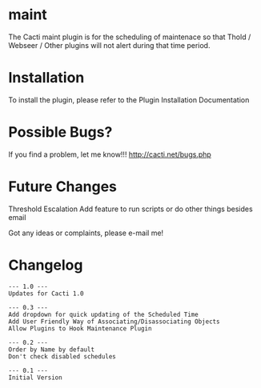 # maint
The Cacti maint plugin is for the scheduling of maintenace so that Thold / Webseer / Other plugins will not alert during that time period.

# Installation

To install the plugin, please refer to the Plugin Installation Documentation

# Possible Bugs?

If you find a problem, let me know!!! http://cacti.net/bugs.php

# Future Changes

Threshold Escalation
Add feature to run scripts or do other things besides email

Got any ideas or complaints, please e-mail me!

# Changelog

	--- 1.0 ---
	Updates for Cacti 1.0

	--- 0.3 ---
	Add dropdown for quick updating of the Scheduled Time
	Add User Friendly Way of Associating/Disassociating Objects
	Allow Plugins to Hook Maintenance Plugin

	--- 0.2 ---
	Order by Name by default
	Don't check disabled schedules 

	--- 0.1 ---
	Initial Version
